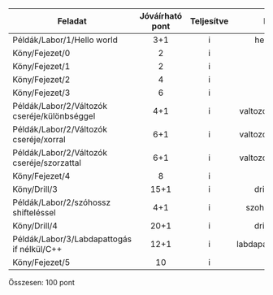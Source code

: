 |Feladat|Jóváírható pont|Teljesítve|Hol?
| ---------------------- |:----:|:----:|:------------------------------:|
|Példák/Labor/1/Hello world|3+1|i|hello.cpp
|Köny/Fejezet/0|2|i|-|
|Köny/Fejezet/1|2|i|-|
|Köny/Fejezet/2|4|i|-|
|Köny/Fejezet/3|6|i|-|
|Példák/Labor/2/Változók cseréje/különbséggel|4+1|i|valtozocsere.cpp|
|Példák/Labor/2/Változók cseréje/xorral|6+1|i|valtozocsere.cpp|
|Példák/Labor/2/Változók cseréje/szorzattal|6+1|i|valtozocsere.cpp|
|Köny/Fejezet/4|8|i|-|
|Köny/Drill/3|15+1|i|drill3.cpp|
|Példák/Labor/2/szóhossz shifteléssel|4+1|i|szohossz.cpp|
|Köny/Drill/4|20+1|i|drill4.cpp|
|Példák/Labor/3/Labdapattogás if nélkül/C++|12+1|i|labdapattogas.cpp|
|Köny/Fejezet/5|10|i|-|
Összesen: 100 pont

